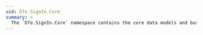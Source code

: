 ```yaml
---
uid: Dfe.SignIn.Core
summary: >
  The `Dfe.SignIn.Core` namespace contains the core data models and business logic for the DfE Sign-in platform.
---
```

